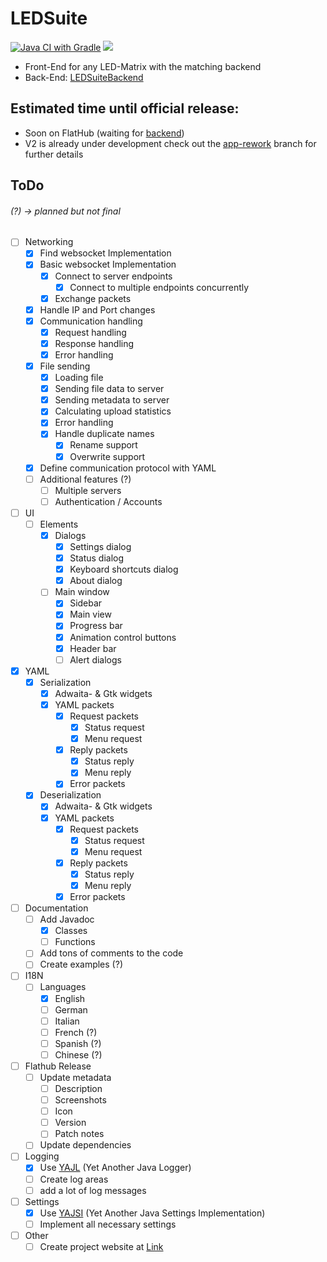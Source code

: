 # LEDSuite
[![Java CI with Gradle](https://github.com/ToxicStoxm/LEDSuite/actions/workflows/gradle.yml/badge.svg)](https://github.com/ToxicStoxm/LEDSuite/actions/workflows/gradle.yml) <img src="https://img.shields.io/liberapay/receives/ToxicStoxm.svg?logo=liberapay">

- Front-End for any LED-Matrix with the matching backend
- Back-End: [LEDSuiteBackend](https://gitlab.com/hannescam/LEDSuiteBackend)
## Estimated time until official release:
- Soon on FlatHub (waiting for <a href="https://gitlab.com/hannescam/LEDSuiteBackend">backend<a>)
- V2 is already under development check out the [app-rework](https://github.com/ToxicStoxm/LEDSuite/tree/app-rework) branch for further details

## ToDo
###### (?) → planned but not final
- [ ] Networking
  - [X] Find websocket Implementation
  - [X] Basic websocket Implementation
    - [X] Connect to server endpoints
      - [X] Connect to multiple endpoints concurrently
    - [X] Exchange packets
  - [X] Handle IP and Port changes
  - [X] Communication handling
    - [X] Request handling
    - [X] Response handling
    - [X] Error handling
  - [X] File sending
    - [X] Loading file
    - [X] Sending file data to server
    - [X] Sending metadata to server
    - [X] Calculating upload statistics
    - [X] Error handling
    - [X] Handle duplicate names
      - [X] Rename support
      - [X] Overwrite support
  - [X] Define communication protocol with YAML
  - [ ] Additional features (?)
    - [ ] Multiple servers
    - [ ] Authentication / Accounts
- [ ] UI
  - [ ] Elements
    -  [X] Dialogs
      - [X] Settings dialog
      - [X] Status dialog
      - [X] Keyboard shortcuts dialog
      - [X] About dialog
    - [ ] Main window
      - [X] Sidebar
      - [X] Main view
      - [X] Progress bar
      - [X] Animation control buttons
      - [X] Header bar
      - [ ] Alert dialogs
- [X] YAML
  - [X] Serialization
    - [X] Adwaita- & Gtk widgets
    - [X] YAML packets
      - [X] Request packets
        - [X] Status request
        - [X] Menu request
      - [X] Reply packets
        - [X] Status reply
        - [X] Menu reply
      - [X] Error packets
  - [X] Deserialization
    - [X] Adwaita- & Gtk widgets
    - [X] YAML packets
      - [X] Request packets
        - [X] Status request
        - [X] Menu request
      - [X] Reply packets
        - [X] Status reply
        - [X] Menu reply
      - [X] Error packets
- [ ] Documentation
  - [ ] Add Javadoc
    - [X] Classes
    - [ ] Functions
  - [ ] Add tons of comments to the code
  - [ ] Create examples (?)
- [ ] I18N
  - [ ] Languages
    - [X] English
    - [ ] German
    - [ ] Italian
    - [ ] French (?)
    - [ ] Spanish (?)
    - [ ] Chinese (?)
- [ ] Flathub Release
  - [ ] Update metadata
    - [ ] Description
    - [ ] Screenshots
    - [ ] Icon
    - [ ] Version
    - [ ] Patch notes
  - [ ] Update dependencies
- [ ] Logging
  - [X] Use [YAJL](https://github.com/ToxicStoxm/YAJL) (Yet Another Java Logger)
  - [ ] Create log areas
  - [ ] add a lot of log messages
- [ ] Settings
  - [X] Use [YAJSI](https://github.com/ToxicStoxm/YAJSI) (Yet Another Java Settings Implementation)
  - [ ] Implement all necessary settings
- [ ] Other
  - [ ] Create project website at [Link](https://toxicstoxm.com/LEDSuite) 